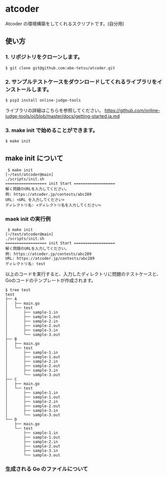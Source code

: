 # atcoder

Atcoder の環境構築をしてくれるスクリプトです。(自分用)

## 使い方

### 1. リポジトリをクローンします。
```shell
$ git clone git@github.com:abe-tetsu/atcoder.git
```

### 2. サンプルテストケースをダウンロードしてくれるライブラリをインストールします。
```shell
$ pip3 install online-judge-tools
```

ライブラリの詳細はこちらを参照してください。
https://github.com/online-judge-tools/oj/blob/master/docs/getting-started.ja.md

### 3. make init で始めることができます。

```shell
$ make init
```

## make init について

```shell
 $ make init                                                                        [~/test/atcoder@main]
./scripts/init.sh
================== init Start ==================
解く問題のURLを入力してください。
例: https://atcoder.jp/contests/abc289
URL: <URL を入力してください>
ディレクトリ名: <ディレクトリ名を入力してください>
```

### maek init の実行例

```shell
 $ make init                                                                        [~/test/atcoder@main]
./scripts/init.sh
================== init Start ==================
解く問題のURLを入力してください。
例: https://atcoder.jp/contests/abc289
URL: https://atcoder.jp/contests/abc289
ディレクトリ名: test
```

以上のコードを実行すると、入力したディレクトリに問題のテストケースと、Goのコードのテンプレートが作成されます。

```shell
$ tree test
test
├── A
│   ├── main.go
│   └── test
│       ├── sample-1.in
│       ├── sample-1.out
│       ├── sample-2.in
│       ├── sample-2.out
│       ├── sample-3.in
│       └── sample-3.out
├── B
│   ├── main.go
│   └── test
│       ├── sample-1.in
│       ├── sample-1.out
│       ├── sample-2.in
│       ├── sample-2.out
│       ├── sample-3.in
│       └── sample-3.out
├── C
│   ├── main.go
│   └── test
│       ├── sample-1.in
│       ├── sample-1.out
│       ├── sample-2.in
│       ├── sample-2.out
│       ├── sample-3.in
│       └── sample-3.out
└── D
    ├── main.go
    └── test
        ├── sample-1.in
        ├── sample-1.out
        ├── sample-2.in
        ├── sample-2.out
        ├── sample-3.in
        └── sample-3.out
```

### 生成される Go のファイルについて
